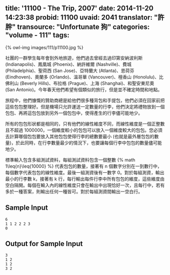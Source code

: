 title: '11100 - The Trip, 2007'
date: 2014-11-20 14:23:38
probid: 11100
uvaid: 2041
translator: "許胖"
transource: "Unfortunate 狗"
categories: "volume - 111"
tags:
---

{% owl-img images/111/p11100.jpg %}

社團的一群學生每年會到外地旅遊，他們過去曾經去過印第安納波利斯 (Indianapolis)、鳳凰城 (Phoenix)、納許維爾 (Nashville)、費城 (Philadelphia)、聖荷西 (San Jose)、亞特蘭大 (Atlanta)、恩荷芬 (Eindhoven)、奧蘭多 (Orlando)、溫哥華 (Vancouver)、檀香山 (Honolulu)、比佛利山 (Beverly Hills)、布拉格 (Prague)、上海 (Shanghai)、和聖安東尼奧 (San Antonio)。今年春天他們希望有個類似的旅行，但是並不確定時間和地點。

旅程中，他們慷慨的贊助商總是給他們很多種背包和手提包，他們必須在回家前把這些包包整理好。但是機場只允許運送一定數量的行李，他們決定將禮物放到一個包包、再將這包包放到另外一個包包中，使得產生的行李儘可能地少。

所有的包包形狀都是相同的，只有他們的線性維度不同，而線性維度是一個正整數且不超過 1000000，一個維度較小的包包可以放入一個維度較大的包包。您必須去計算哪個包包要放入其他包包使得行李的總數要最小 (也就是最外層包包的數量)，於此同時，在行李數量最少的情況下，也要讓每個行李中包包的數量儘可能地少。

標準輸入包含多組測試資料，每組測試資料包含一個整數 {% math 1\leq{n}\leq{10000} %} 代表包包的數量，接著有 n 個數字分別在一到數行中，每個數字代表包包的線性維度。最後一組測資後有一數字 0。對於每組測資，輸出最小的行李數 k，接著有 k 行，每行輸出每件行李中所有包包的維度，這些維度由空白隔開。每個在輸入內的線性維度只會在輸出中出現恰好一次，且每行中，若有多於一種答案，則輸出任何一種皆可。對於每組測資間輸出一空白行。

## Sample Input ##

	6
	1 1 2 2 2 3
	0

## Output for Sample Input ##

	3
	1 2
	1 2
	3 2